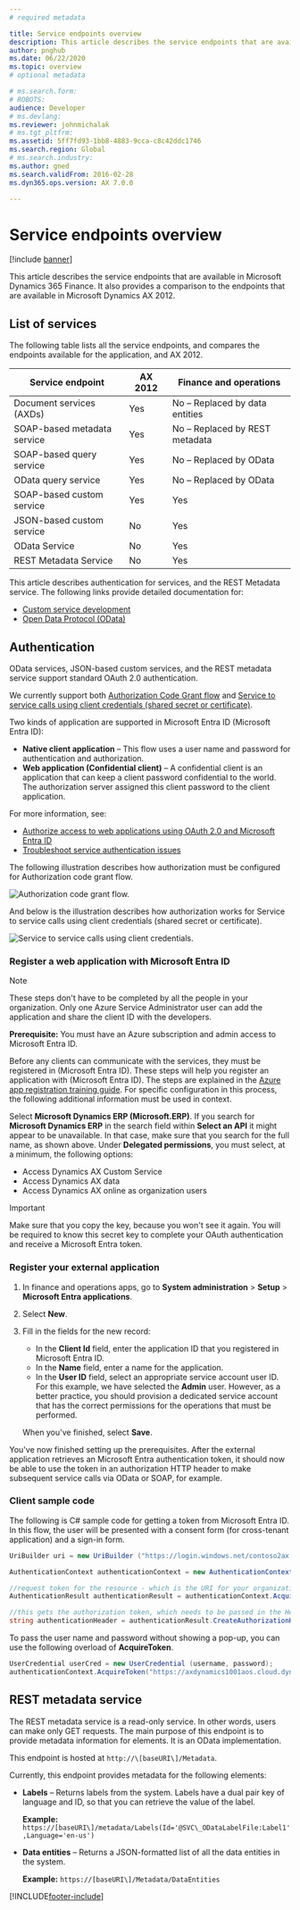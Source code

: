 ```yaml
---
# required metadata

title: Service endpoints overview
description: This article describes the service endpoints that are available.
author: pnghub
ms.date: 06/22/2020
ms.topic: overview
# optional metadata

# ms.search.form: 
# ROBOTS: 
audience: Developer
# ms.devlang: 
ms.reviewer: johnmichalak
# ms.tgt_pltfrm: 
ms.assetid: 5ff7fd93-1bb8-4883-9cca-c8c42ddc1746
ms.search.region: Global
# ms.search.industry: 
ms.author: gned
ms.search.validFrom: 2016-02-28
ms.dyn365.ops.version: AX 7.0.0

---
```


# Service endpoints overview

[!include [banner](../includes/banner.md)]

This article describes the service endpoints that are available in Microsoft Dynamics 365 Finance. It also provides a comparison to the endpoints that are available in Microsoft Dynamics AX 2012.

## List of services
The following table lists all the service endpoints, and compares the endpoints available for the application, and AX 2012.

| Service endpoint            | AX 2012 | Finance and operations         |
|-----------------------------|---------|--------------------------------|
| Document services (AXDs)    | Yes     | No – Replaced by data entities |
| SOAP-based metadata service | Yes     | No – Replaced by REST metadata |
| SOAP-based query service    | Yes     | No – Replaced by OData         |
| OData query service         | Yes     | No – Replaced by OData         |
| SOAP-based custom service   | Yes     | Yes                            |
| JSON-based custom service   | No      | Yes                            |
| OData Service               | No      | Yes                            |
| REST Metadata Service       | No      | Yes                            |

This article describes authentication for services, and the REST Metadata service. The following links provide detailed documentation for:

- [Custom service development](custom-services.md)
- [Open Data Protocol (OData)](odata.md)

## Authentication
OData services, JSON-based custom services, and the REST metadata service support standard OAuth 2.0 authentication.

We currently support both [Authorization Code Grant flow](/previous-versions/azure/dn645542(v=azure.100)) and [Service to service calls using client credentials (shared secret or certificate)](/azure/active-directory/develop/active-directory-protocols-oauth-service-to-service).

Two kinds of application are supported in Microsoft Entra ID (Microsoft Entra ID):

- **Native client application** – This flow uses a user name and password for authentication and authorization.
- **Web application (Confidential client)** – A confidential client is an application that can keep a client password confidential to the world. The authorization server assigned this client password to the client application.

For more information, see:

- [Authorize access to web applications using OAuth 2.0 and Microsoft Entra ID](/previous-versions/azure/dn645545(v=azure.100))
- [Troubleshoot service authentication issues](troubleshoot-service-authentication.md)

The following illustration describes how authorization must be configured for Authorization code grant flow.

![Authorization code grant flow.](./media/services-authentication.png)

And below is the illustration describes how authorization works for Service to service calls using client credentials (shared secret or certificate).

![Service to service calls using client credentials.](./media/S2SAuth.jpg)

### Register a web application with Microsoft Entra ID

> [!NOTE]
> These steps don't have to be completed by all the people in your organization. Only one Azure Service Administrator user can add the application and share the client ID with the developers.

**Prerequisite:** You must have an Azure subscription and admin access to Microsoft Entra ID.

Before any clients can communicate with the services, they must be registered in (Microsoft Entra ID). These steps will help you register an application with (Microsoft Entra ID). The steps are explained in the [Azure app registration training guide](/azure/active-directory/develop/app-registrations-training-guide-for-app-registrations-legacy-users). For specific configuration in this process, the following additional information must be used in context.

Select **Microsoft Dynamics ERP (Microsoft.ERP)**. If you search for **Microsoft Dynamics ERP** in the search field within **Select an API** it might appear to be unavailable. In that case, make sure that you search for the full name, as shown above.
Under **Delegated permissions**, you must select, at a minimum, the following options:

- Access Dynamics AX Custom Service
- Access Dynamics AX data
- Access Dynamics AX online as organization users

 > [!IMPORTANT]
 > Make sure that you copy the key, because you won't see it again. You will be required to know this secret key to complete your OAuth authentication and receive a Microsoft Entra token.

### Register your external application 

1. In finance and operations apps, go to **System administration** \> **Setup** \> **Microsoft Entra applications**.
2. Select **New**.
3. Fill in the fields for the new record:

    - In the **Client Id** field, enter the application ID that you registered in Microsoft Entra ID.
    - In the **Name** field, enter a name for the application.
    - In the **User ID** field, select an appropriate service account user ID. For this example, we have selected the **Admin** user. However, as a better practice, you should provision a dedicated service account that has the correct permissions for the operations that must be performed.

    When you've finished, select **Save**.

You've now finished setting up the prerequisites. After the external application retrieves an Microsoft Entra authentication token, it should now be able to use the token in an authorization HTTP header to make subsequent service calls via OData or SOAP, for example.

### Client sample code

The following is C\# sample code for getting a token from Microsoft Entra ID. In this flow, the user will be presented with a consent form (for cross-tenant application) and a sign-in form.

```csharp
UriBuilder uri = new UriBuilder ("https://login.windows.net/contoso2ax.onmicrosoft.com");

AuthenticationContext authenticationContext = new AuthenticationContext(uri.ToString());

//request token for the resource - which is the URI for your organization. NOTE: Important do not add a trailing slash at the end of the URI
AuthenticationResult authenticationResult = authenticationContext.AcquireToken("https://axdynamics1001aos.cloud.dynamics.com", clientId, redirectURI);

//this gets the authorization token, which needs to be passed in the Header of the HTTP Requests
string authenticationHeader = authenticationResult.CreateAuthorizationHeader();
```

To pass the user name and password without showing a pop-up, you can use the following overload of **AcquireToken**.

```csharp
UserCredential userCred = new UserCredential (username, password);
authenticationContext.AcquireToken("https://axdynamics1001aos.cloud.dynamics.com", clientId, userCred);
```

## REST metadata service
The REST metadata service is a read-only service. In other words, users can make only GET requests. The main purpose of this endpoint is to provide metadata information for elements. It is an OData implementation.

This endpoint is hosted at `http://\[baseURI\]/Metadata`.

Currently, this endpoint provides metadata for the following elements:

- **Labels** – Returns labels from the system. Labels have a dual pair key of language and ID, so that you can retrieve the value of the label.

    **Example:** `https://[baseURI\]/metadata/Labels(Id='@SVC\_ODataLabelFile:Label1',Language='en-us')`

- **Data entities** – Returns a JSON-formatted list of all the data entities in the system.

    **Example:** `https://[baseURI\]/Metadata/DataEntities`


[!INCLUDE[footer-include](../../../includes/footer-banner.md)]
